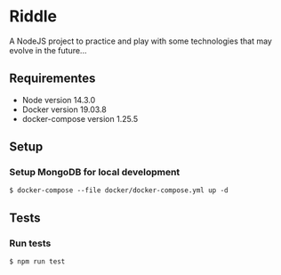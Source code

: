 # Riddle

A NodeJS project to practice and play with some technologies that may evolve in the future...

## Requirementes

* Node version 14.3.0
* Docker version 19.03.8
* docker-compose version 1.25.5

## Setup

### Setup MongoDB for local development

```
$ docker-compose --file docker/docker-compose.yml up -d
```

## Tests

### Run tests

```
$ npm run test
```